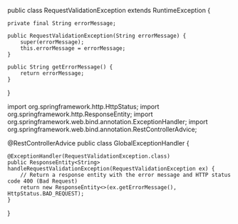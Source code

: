 public class RequestValidationException extends RuntimeException {

    private final String errorMessage;

    public RequestValidationException(String errorMessage) {
        super(errorMessage);
        this.errorMessage = errorMessage;
    }

    public String getErrorMessage() {
        return errorMessage;
    }
}




import org.springframework.http.HttpStatus;
import org.springframework.http.ResponseEntity;
import org.springframework.web.bind.annotation.ExceptionHandler;
import org.springframework.web.bind.annotation.RestControllerAdvice;

@RestControllerAdvice
public class GlobalExceptionHandler {

    @ExceptionHandler(RequestValidationException.class)
    public ResponseEntity<String> handleRequestValidationException(RequestValidationException ex) {
        // Return a response entity with the error message and HTTP status code 400 (Bad Request)
        return new ResponseEntity<>(ex.getErrorMessage(), HttpStatus.BAD_REQUEST);
    }
}
